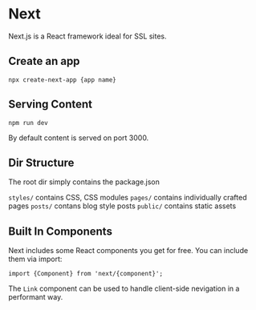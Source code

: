 # Next

Next.js is a React framework ideal for SSL sites.

## Create an app

`npx create-next-app {app name}`

## Serving Content

`npm run dev`

By default content is served on port 3000.

## Dir Structure

The root dir simply contains the package.json

`styles/` contains CSS, CSS modules
`pages/` contains individually crafted pages
`posts/` contans blog style posts
`public/` contains static assets

## Built In Components

Next includes some React components you get for free. You can include them via import:

`import {Component} from 'next/{component}';`

The `Link` component can be used to handle client-side nevigation in a performant way.

